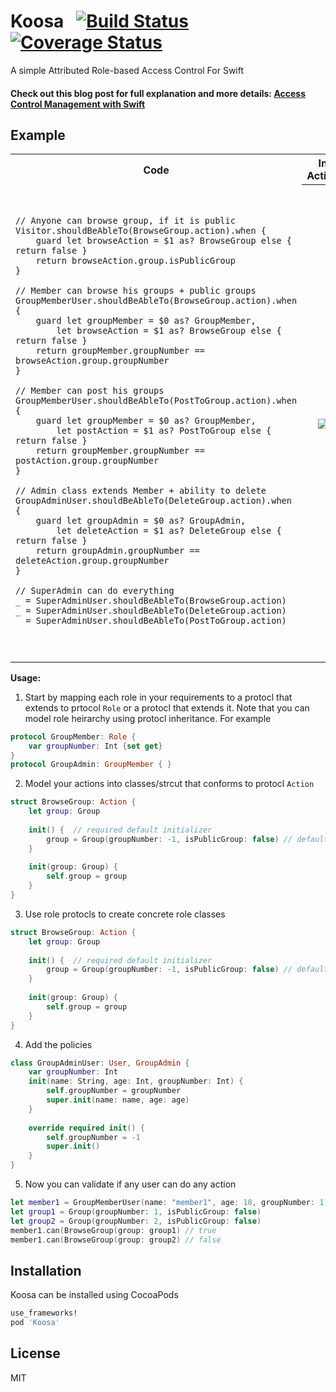 # Koosa&nbsp;&nbsp;&nbsp;[![Build Status](https://travis-ci.org/mmabdelateef/Koosa.svg?branch=master)](https://travis-ci.org/mmabdelateef/Koosa) [![Coverage Status](https://coveralls.io/repos/github/mmabdelateef/Koosa/badge.svg?branch=master)](https://coveralls.io/github/mmabdelateef/Koosa?branch=master)
A simple Attributed Role-based Access Control For Swift
#### Check out this blog post for full explanation and more details: [Access Control Management with Swift](https://github.com/joemccann/dillinger/blob/master/KUBERNETES.md)

## Example

<table>
  <tr>
    <th width="50%">Code</th>
    <th width="50%">In Action</th>
  </tr>
  <tr>
    <td/>
    <th rowspan="20"><img src="https://media.giphy.com/media/dYGhmIvkDHlvSxsWum/giphy.gif"></th>
  </tr>
  <tr>
    <td><div class="highlight highlight-source-swift"><pre>
    
    // Anyone can browse group, if it is public
    Visitor.shouldBeAbleTo(BrowseGroup.action).when {
        guard let browseAction = $1 as? BrowseGroup else { return false }
        return browseAction.group.isPublicGroup
    }
    
    // Member can browse his groups + public groups
    GroupMemberUser.shouldBeAbleTo(BrowseGroup.action).when {
        guard let groupMember = $0 as? GroupMember,
            let browseAction = $1 as? BrowseGroup else { return false }
        return groupMember.groupNumber == browseAction.group.groupNumber
    }
    
    // Member can post his groups 
    GroupMemberUser.shouldBeAbleTo(PostToGroup.action).when {
        guard let groupMember = $0 as? GroupMember,
            let postAction = $1 as? PostToGroup else { return false }
        return groupMember.groupNumber == postAction.group.groupNumber
    }
    
    // Admin class extends Member + ability to delete
    GroupAdminUser.shouldBeAbleTo(DeleteGroup.action).when {
        guard let groupAdmin = $0 as? GroupAdmin,
            let deleteAction = $1 as? DeleteGroup else { return false }
        return groupAdmin.groupNumber == deleteAction.group.groupNumber
    }
    
    // SuperAdmin can do everything
    _ = SuperAdminUser.shouldBeAbleTo(BrowseGroup.action)
    _ = SuperAdminUser.shouldBeAbleTo(DeleteGroup.action)
    _ = SuperAdminUser.shouldBeAbleTo(PostToGroup.action)
    
</pre></div></td>
  </tr>
</table>

**Usage:**

1. Start by mapping each role in your requirements to a protocl that extends to prtocol `Role` or a protocl that extends it. Note that you can model role heirarchy using protocl inheritance. For example
```swift
protocol GroupMember: Role {
    var groupNumber: Int {set get}
}
protocol GroupAdmin: GroupMember { }
```

2. Model your actions into classes/strcut that conforms to protocl `Action`
```swift
struct BrowseGroup: Action {
    let group: Group
    
    init() {  // required default initializer
        group = Group(groupNumber: -1, isPublicGroup: false) // default froup
    }
    
    init(group: Group) {
        self.group = group
    }
}
```
3. Use role protocls to create concrete role classes 
```swift
struct BrowseGroup: Action {
    let group: Group
    
    init() {  // required default initializer
        group = Group(groupNumber: -1, isPublicGroup: false) // default froup
    }
    
    init(group: Group) {
        self.group = group
    }
}
```
4. Add the policies
```swift
class GroupAdminUser: User, GroupAdmin {
    var groupNumber: Int
    init(name: String, age: Int, groupNumber: Int) {
        self.groupNumber = groupNumber
        super.init(name: name, age: age)
    }
    
    override required init() {
        self.groupNumber = -1
        super.init()
    }
}
```
5. Now you can validate if any user can do any action
```swift
let member1 = GroupMemberUser(name: "member1", age: 18, groupNumber: 1)
let group1 = Group(groupNumber: 1, isPublicGroup: false)
let group2 = Group(groupNumber: 2, isPublicGroup: false)
member1.can(BrowseGroup(group: group1) // true
member1.can(BrowseGroup(group: group2) // false
```

## Installation

Koosa can be installed using CocoaPods
```sh
use_frameworks!
pod 'Koosa'
```

License
----

MIT
